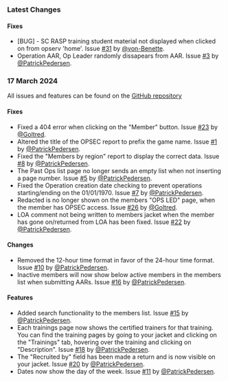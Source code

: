### Latest Changes

#### Fixes

* [BUG] - SC RASP training student material not displayed when clicked on from opserv 'home'. Issue [#31](https://github.com/THE-BWC/OpServ-Issues/issues/31) by [@von-Benette](https://github.com/von-Benette).
* Operation AAR, Op Leader randomly dissapears from AAR. Issue [#3](https://github.com/THE-BWC/OpServ-Issues/issues/3) by [@PatrickPedersen](https://github.com/PatrickPedersen).

### 17 March 2024
All issues and features can be found on the [GitHub repository](https://github.com/THE-BWC/OpServ-Issues/issues/)

#### Fixes
* Fixed a 404 error when clicking on the "Member" button. Issue [#23](https://github.com/THE-BWC/OpServ-Issues/issues/23) by [@Goltred](https://github.com/Goltred).
* Altered the title of the OPSEC report to prefix the game name. Issue [#1](https://github.com/THE-BWC/OpServ-Issues/issues/1) by [@PatrickPedersen](https://github.com/PatrickPedersen).
* Fixed the "Members by region" report to display the correct data. Issue [#8](https://github.com/THE-BWC/OpServ-Issues/issues/8) by [@PatrickPedersen](https://github.com/PatrickPedersen).
* The Past Ops list page no longer sends an empty list when not inserting a page number. Issue [#5](https://github.com/THE-BWC/OpServ-Issues/issues/5) by [@PatrickPedersen](https://github.com/PatrickPedersen).
* Fixed the Operation creation date checking to prevent operations starting/ending on the 01/01/1970. Issue [#7](https://github.com/THE-BWC/OpServ-Issues/issues/7) by [@PatrickPedersen](https://github.com/PatrickPedersen).
* Redacted is no longer shown on the members "OPS LED" page, when the member has OPSEC access. Issue [#26](https://github.com/THE-BWC/OpServ-Issues/issues/26) by [@Goltred](https://github.com/Goltred).
* LOA comment not being written to members jacket when the member has gone on/returned from LOA has been fixed. Issue [#22](https://github.com/THE-BWC/OpServ-Issues/issues/22) by [@PatrickPedersen](https://github.com/PatrickPedersen).
  
#### Changes
* Removed the 12-hour time format in favor of the 24-hour time format. Issue [#10](https://github.com/THE-BWC/OpServ-Issues/issues/10) by [@PatrickPedersen](https://github.com/PatrickPedersen).
* Inactive members will now show below active members in the members list when submitting AARs. Issue [#16](https://github.com/THE-BWC/OpServ-Issues/issues/16) by [@PatrickPedersen](https://github.com/PatrickPedersen).

#### Features
* Added search functionality to the members list. Issue [#15](https://github.com/THE-BWC/OpServ-Issues/issues/15) by [@PatrickPedersen](https://github.com/PatrickPedersen).
* Each trainings page now shows the certified trainers for that training. You can find the training pages by going to your jacket and clicking on the "Trainings" tab, hovering over the training and clicking on "Description". Issue [#18](https://github.com/THE-BWC/OpServ-Issues/issues/18) by [@PatrickPedersen](https://github.com/PatrickPedersen).
* The "Recruited by" field has been made a return and is now visible on your jacket. Issue [#20](https://github.com/THE-BWC/OpServ-Issues/issues/20) by [@PatrickPedersen](https://github.com/PatrickPedersen).
* Dates now show the day of the week. Issue [#11](https://github.com/THE-BWC/OpServ-Issues/issues/11) by [@PatrickPedersen](https://github.com/PatrickPedersen).
